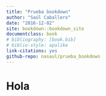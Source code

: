 ```yaml
---
title: "Prueba bookdown"
author: "Saúl Caballero"
date: "2016-12-02"
site: bookdown::bookdown_site
documentclass: book
# bibliography: [book.bib]
# biblio-style: apalike
link-citations: yes
github-repo: nasaul/prueba_bookdown
---
```


# Hola
